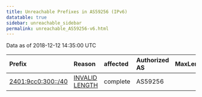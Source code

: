 ```yaml
---
title: Unreachable Prefixes in AS59256 (IPv6)
datatable: true
sidebar: unreachable_sidebar
permalink: unreachable_AS59256-v6.html
---
```


Data as of 2018-12-12 14:35:00 UTC


<div class="datatable-begin"></div>

| Prefix                                                         | Reason                                                                                                       | affected   | Authorized AS   |   MaxLength | Anchor                                       |   unreachable /48s |
|:---------------------------------------------------------------|:-------------------------------------------------------------------------------------------------------------|:-----------|:----------------|------------:|:---------------------------------------------|-------------------:|
| [2401:9cc0:300::/40](https://stat.ripe.net/2401:9cc0:300::/40) | [INVALID LENGTH](https://rpki-validator.ripe.net/announcement-preview?asn=AS59256&prefix=2401:9cc0:300::/40) | complete   | AS59256         |          32 | [APNIC](unreachable_APNIC_RPKI_Root-v6.html) |                256 |

<div class="datatable-end"></div>